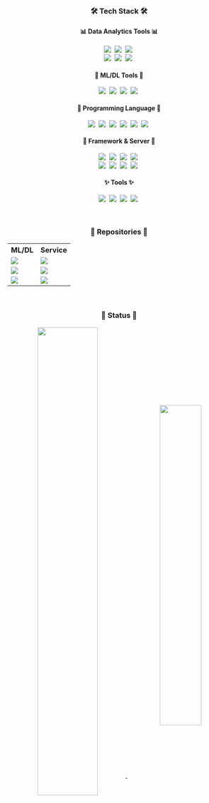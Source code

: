 <h3 align="center">🛠 Tech Stack 🛠</h3>

<h4 id="data" align="center">📊 Data Analytics Tools 📊</h4>
<p align="center">
  <img src="https://img.shields.io/badge/Microsoft%20Excel-217346?style=flat-square&logo=MicrosoftExcel&logoColor=white"/></a>&nbsp
  <img src="https://img.shields.io/badge/Google%20Sheets-34A853?style=flat-square&logo=GoogleSheets&logoColor=white"/></a>&nbsp
  <img src="https://img.shields.io/badge/Looker%20Studio-4285F4?style=flat-square&logo=Looker&logoColor=white"/></a>&nbsp
  <br>
  <img src="https://img.shields.io/badge/NumPy-013243?style=flat-square&logo=NumPy&logoColor=white"/></a>&nbsp
  <img src="https://img.shields.io/badge/Pandas-150458?style=flat-square&logo=Pandas&logoColor=white"/></a>&nbsp
  <img src="https://img.shields.io/badge/matplotlib-11557c?style=flat-square&logo=plotly&logoColor=white"/></a>&nbsp
</p>

<h4 id="mldl" align="center">🤖 ML/DL Tools 🤖</h4>
<p align="center">
  <img src="https://img.shields.io/badge/PyTorch-EE4C2C?style=flat-square&logo=pytorch&logoColor=white"/></a>&nbsp
  <img src="https://img.shields.io/badge/TensorFlow-FF6F00?style=flat-square&logo=tensorflow&logoColor=white"/></a>&nbsp
  <img src="https://img.shields.io/badge/scikit--learn-F7B31E?style=flat-square&logo=scikitlearn&logoColor=black"/></a>&nbsp
  <img src="https://img.shields.io/badge/Google%20Colab-F9AB20?style=flat-square&logo=GoogleColab&logoColor=black"/></a>&nbsp
</p>

<h4 id="lang" align="center">👾 Programming Language 👾</h4>
<p align="center">
  <img src="https://img.shields.io/badge/Python-3766AB?style=flat-square&logo=Python&logoColor=white"/></a>&nbsp
  <img src="https://img.shields.io/badge/JavaScript-F7DF1E?style=flat-square&logo=JavaScript&logoColor=black"/></a>&nbsp
  <img src="https://img.shields.io/badge/SQL-4053D6?style=flat-square&logo=AmazonDynamoDB&logoColor=white"/></a>&nbsp
  <img src="https://img.shields.io/badge/HTML-E34F26?style=flat-square&logo=html5&logoColor=white"/></a>&nbsp
  <img src="https://img.shields.io/badge/CSS-1572B6?style=flat-square&logo=css3&logoColor=white"/></a>&nbsp
  <img src="https://img.shields.io/badge/C++-00599C?style=flat-square&logo=C%2B%2B&logoColor=white"/></a>&nbsp
</p>

<h4 id="server" align="center">🧠 Framework & Server 🧠</h4>
<p align="center">
  <img src="https://img.shields.io/badge/Google%20Cloud-4285F4?style=flat-square&logo=GoogleCloud&logoColor=white"/></a>&nbsp
  <img src="https://img.shields.io/badge/Google%20BigQuery-4285F4?style=flat-square&logo=Google&logoColor=white"/></a>&nbsp
  <img src="https://img.shields.io/badge/Airflow-017CEE?style=flat-square&logo=ApacheAirflow&logoColor=white"/></a>&nbsp
  <img src="https://img.shields.io/badge/Shell-FFD500?style=flat-square&logo=Shell&logoColor=black"/></a>&nbsp
  <br>
  <img src="https://img.shields.io/badge/Streamlit-FF4B4B?style=flat-square&logo=Streamlit&logoColor=black"/></a>&nbsp
  <img src="https://img.shields.io/badge/Django-092E20?style=flat-square&logo=django&logoColor=white"/></a>&nbsp
  <img src="https://img.shields.io/badge/Docker-2496ED?style=flat-square&logo=docker&logoColor=white"/></a>&nbsp
  <img src="https://img.shields.io/badge/MySQL-E6B91E?style=flat-square&logo=MySql&logoColor=black"/></a>&nbsp
</p>

<h4 id="tools" align="center">✨ Tools ✨</h4>
<p align="center">
  <img src="https://img.shields.io/badge/Git-F05032?style=flat-square&logo=Git&logoColor=white"/></a>&nbsp
  <img src="https://img.shields.io/badge/Visual%20Studio%20Code-007ACC?style=flat-square&logo=VisualStudioCode&logoColor=white"/></a>&nbsp
  <img src="https://img.shields.io/badge/Photoshop-31A8FF?style=flat-square&logo=adobephotoshop&logoColor=white"/></a>&nbsp
  <img src="https://img.shields.io/badge/Logic Pro-000000?style=flat-square&logo=apple&logoColor=white"/></a>&nbsp
</p>

<!--
Here are some ideas to get you started:

- 🔭 I’m currently working on ...
- 🌱 I’m currently learning ...
- 👯 I’m looking to collaborate on ...
- 🤔 I’m looking for help with ...
- 💬 Ask me about ...
- 📫 How to reach me: ...
- 😄 Pronouns: ...
- ⚡ Fun fact: ...
-->

<br>
<h3 align="center">📑 Repositories 📑</h3>

<table id="first_table" align="center" style="border:hidden!important;">
<tr id="header">
  <th>ML/DL</th>
  <th>Service</th>
</tr>
<tr id="first_line">
  <td>
    <a href="https://github.com/minyeamer/auto-rating" target="_blank">
      <img align="middle" src="https://github-readme-stats-l3hnvqpt8-minyeamer.vercel.app/api/pin/?username=minyeamer&repo=auto-rating&theme=dark" />
    </a>
  </td>
  <td>
    <a href="https://github.com/minyeamer/dinut" target="_blank">
      <img align="middle" src="https://github-readme-stats-l3hnvqpt8-minyeamer.vercel.app/api/pin/?username=minyeamer&repo=dinut&theme=dark" />
    </a>
  </td>
</tr>
<tr id="second_line">
  <td>
    <a href="https://github.com/minyeamer/audio-mnist" target="_blank">
      <img align="middle" src="https://github-readme-stats-l3hnvqpt8-minyeamer.vercel.app/api/pin/?username=minyeamer&repo=audio-mnist&theme=dark" />
    </a>
  </td>
  <td>
    <a href="https://github.com/minyeamer/gourmaid" target="_blank">
      <img align="middle" src="https://github-readme-stats-l3hnvqpt8-minyeamer.vercel.app/api/pin/?username=minyeamer&repo=gourmaid&theme=dark" />
    </a>
  </td>
</tr>
<tr id="third_line">
  <td>
    <a href="https://github.com/minyeamer/credit-now" target="_blank">
      <img align="middle" src="https://github-readme-stats-l3hnvqpt8-minyeamer.vercel.app/api/pin/?username=minyeamer&repo=credit-now&theme=dark" />
    </a>
  </td>
  <td>
    <a href="https://github.com/minyeamer/recruit-pirates" target="_blank">
      <img align="middle" src="https://github-readme-stats-l3hnvqpt8-minyeamer.vercel.app/api/pin/?username=minyeamer&repo=recruit-pirates&theme=dark" />
    </a>
  </td>
</tr>
</table>

<br>
<h3 align="center">‍💫 Status ‍💫</h3>
<p align="center">
  <a href="https://github.com/anuraghazra/github-readme-stats" target="_blank">
    <img align="middle" width="52%" src="https://github-readme-stats-l3hnvqpt8-minyeamer.vercel.app/api?username=minyeamer&layout=compact&show_icons=true&theme=dark" />
  </a>&nbsp&nbsp
  <a href="https://github.com/anuraghazra/github-readme-stats" target="_blank">
    <img align="middle" width="43%" src="https://github-readme-stats-l3hnvqpt8-minyeamer.vercel.app/api/top-langs/?username=minyeamer&layout=compact&theme=vision-friendly-dark&hide=jupyter%20notebook" />
  </a>
</p>
